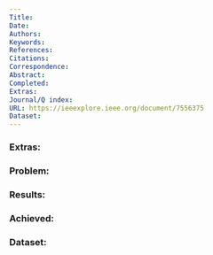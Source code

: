 ```yaml
---
Title: 
Date: 
Authors: 
Keywords: 
References: 
Citations: 
Correspondence: 
Abstract: 
Completed: 
Extras: 
Journal/Q index: 
URL: https://ieeexplore.ieee.org/document/7556375
Dataset:
---
```



### Extras: 
### Problem: 
### Results: 
### Achieved: 
### Dataset:


